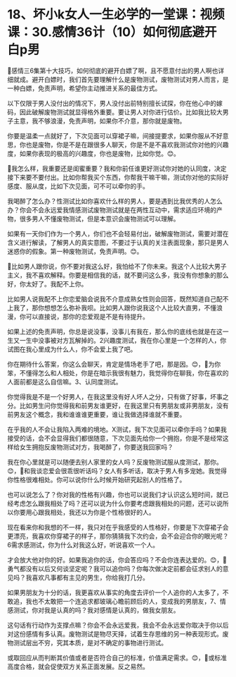 # 18、坏小k女人一生必学的一堂课：视频课：30.感情36计（10）如何彻底避开白p男

🎼感情三6集第十大技巧，如何彻底的避开白嫖了啊，且不愿意付出的男人啊也详细就成。避开白嫖时，我们首先要理解什么是废物测试，废物测试对男人而言，是一种白嫖，免责声明，希望你主动推进关系的最佳方式。

以下仅限于男人没付出的情况下，男人没付出前特别擅长试探，你在他心中的嫁码，因此破解废物测试就显得格外重要。要让男人对你进行估价。比如我比较大男子主意，我不够浪漫，免责声明，如果你不介意，那你就是废物。

你要是温柔一点就好了，下次见面可以穿裙子嘛，间接提要求，如果你服从不好意思，你也是废物，你是不是在跟很多人聊天，你是不是不喜欢我测试你对他的兴趣度，如果你表现的极高的兴趣度，你也是废物，比如你觉。😊。

🎼我怎么样，我重要还是闺蜜重要？我和你前任谁更好测试你对她的认同度，决定接下来要不要付出。比如你帮我买个东西，你帮我干嘛干嘛，测试你对他的实际好感度、服从度，比如下次见面，可不可以牵你的手。

我喝醉了怎么办？性测试比如你喜欢什么样的男人，要是遇到比我优秀的人怎么办？你会不会永远爱我情感测试废物测试就是在两性互动中，需求适应环境的产物，很多男人不懂废物测试，但是本意识会废物测试可以理解。

如果有一天你们作为一个男人，你们也不会轻易付出，破解废物测试，需要对潜在含义进行解读，了解男人的真实意图，不要过于认真的关注表面现象，那只是男人迷惑你的假象。第一种废物测试，免责声明。😊。

🎼比如男人跟你说，你不要对我这么好，我怕给不了你未来。我这个人比较大男子主义，我不喜欢解释。你要是相信我的话，就不要问这么多，我没有你想象的那么好，你太好了。我配不上你。

比如男人说我配不上你恋爱脑会说我不介意成熟女性则会回答，既然知道自己配不上我了，那你想想怎么弥补我呗。比如男人跟你说我这个人比较大直男，不懂浪漫，你可以直接说，那你的恋爱观是不是有待提升。

如果上述的免责声明，你总是说没事，没事儿有我在，那么你的底线也就是在这一生又一生中没事被对方瓦解掉的。2兴趣度测试，我在你心里是一个怎样的人，你试图在我心里成为什么人，你不会爱上我了吧。

你在期待什么答案，你这么会聊天，肯定是情场老手了吧，那是因。😊，🎼为你笨，不懂得怎么和人相处，你是在暗示我很有魅力，我觉得你在聊我，你在喜欢的人面前都是这么自信嘛。3、认同度测试。

你觉得我是不是一个好男人，在我这里没有好人坏人之分，只有做了好事，坏事之分。比如男生问你觉得我和前男友谁更好，在我这里只有男朋友或非男朋友，没有前男友这个概念，我和谁谁谁更重要，谁让我做选择谁就不重要。

在乎我的人不会让我陷入两难的境地。X测试，我下次见面可以牵你手吗？如果我接受的话，会不会显得我们都很随意，下次见面先给你一个拥抱，你是不是经常这样给女生拥抱反废物测试对方，我喝醉了，你要送我回家吗？

我在你心里就是可以随便去别人家里的女人吗？反废物测试服从度测试，那你。😊，🎼和我谈恋爱会很乖很听话吗？女人有多听话，取决于男人有多宠她。我觉得你性格很难相处。你可以说你什么时候开始研究起别人的性格了。

也可以说怎么了？你对我的性格有兴趣，你也可以说我们才认识这么短时间，就已经考虑怎么跟我相处了吗？还可以说为什么你要考虑跟我相处的问题，还可以说所以你要用心跟我相处，我还以为你是个性格很好的人。

现在看来你和我想的不一样，我只对在乎我感受的人性格好，你要是下次穿裙子会更漂亮，我喜欢你穿裙子的样子，那你猜猜我下次约会，会不会迎合你的眼光呢？6需求感测试，你为什么对我这么好，听说喜欢一个人。

才会放大他对你的好。如果我追你的话，你会答应吗？不会你连表达爱的。😊，🎼勇气都没有以后又何谈坚定呢？我可以追你吗？你每次做决定前都会征求别人的意见吗？我喜欢凡事都有主见的男生，你给我打几分。

如果男朋友为十分的话，我更喜欢从事实的角度去评价一个人追你的人太多了，不敢追，我也不太敢把一个连追求都玻璃心瞻前顾后的人，变成我的男朋友，7、情感测试，你对我是认真的吗？我对感情是认真的，做我女朋友。

这句话有行动作为支撑点嘛？你会不会永远爱我，我会不会永远爱你取决于你以后对这份感情有多认真。废物测试是物尽天择，试着生存思维的另一种表现形式。废物测试层出不穷，究其本质，是对不确定的事物进行测试。

或取回应从而判断其价值或者是否符合自己的标准，价值满足需求。😊，🎼或标准高度合格，就会促使双方关系正面发展。反之易然。

